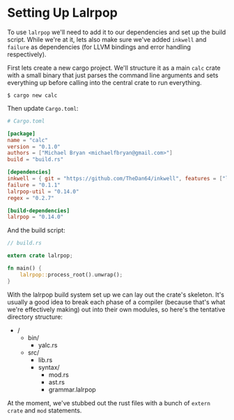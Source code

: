 # Setting Up Lalrpop

To use `lalrpop` we'll need to add it to our dependencies and set up the build
script. While we're at it, lets also make sure we've added `inkwell` and 
`failure` as dependencies (for LLVM bindings and error handling respectively).

First lets create a new cargo project. We'll structure it as a main `calc` crate 
with a small binary that just parses the command line arguments and sets 
everything up before calling into the central crate to run everything.

```
$ cargo new calc
```

Then update `Cargo.toml`:

```toml
# Cargo.toml

[package]
name = "calc"
version = "0.1.0"
authors = ["Michael Bryan <michaelfbryan@gmail.com>"]
build = "build.rs"

[dependencies]
inkwell = { git = "https://github.com/TheDan64/inkwell", features = ["llvm3-7"] }
failure = "0.1.1"
lalrpop-util = "0.14.0"
regex = "0.2.7"

[build-dependencies]
lalrpop = "0.14.0"
```

And the build script:

```rust
// build.rs

extern crate lalrpop;

fn main() {
    lalrpop::process_root().unwrap();
}
```

With the lalrpop build system set up we can lay out the crate's skeleton.
It's usually a good idea to break each phase of a compiler (because that's what
we're effectively making) out into their own modules, so here's the tentative 
directory structure:

- /
  - bin/
    - yalc.rs
  - src/
    - lib.rs
    - syntax/
      - mod.rs
      - ast.rs
      - grammar.lalrpop

At the moment, we've stubbed out the rust files with a bunch of `extern crate` 
and `mod` statements.
